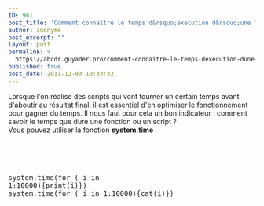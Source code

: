 ```yaml
---
ID: 961
post_title: 'Comment connaître le temps d&rsquo;execution d&rsquo;une fonction ? system.time'
author: anonyme
post_excerpt: ""
layout: post
permalink: >
  https://abcdr.guyader.pro/comment-connaitre-le-temps-dexecution-dune-fonction-system.time
published: true
post_date: 2011-12-03 10:33:32
---
```

Lorsque l'on réalise des scripts qui vont tourner un certain temps avant d'aboutir au résultat final, il est essentiel d'en optimiser le fonctionnement pour gagner du temps. Il nous faut pour cela un bon indicateur : comment savoir le temps que dure une fonction ou un script ? <br />Vous pouvez utiliser la fonction <strong>system.time</strong><br /><br /><br /><br /> <pre lang='rsplus'><br />system.time(for ( i in 1:10000){print(i)})<br />system.time(for ( i in 1:10000){cat(i)}) <br /></pre>